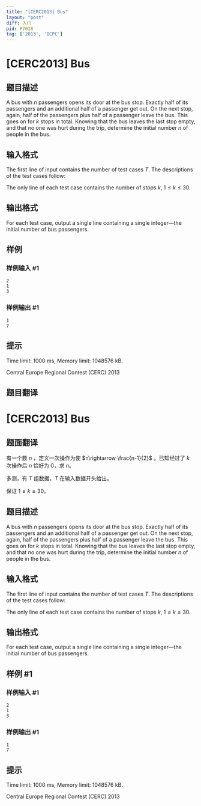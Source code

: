 ```yaml
---
title: "[CERC2013] Bus"
layout: "post"
diff: 入门
pid: P7018
tag: ['2013', 'ICPC']
---
```

# [CERC2013] Bus
## 题目描述

A bus with $n$ passengers opens its door at the bus stop. Exactly half of its passengers and an additional half of a passenger get out. On the next stop, again, half of the passengers plus half of a passenger leave the bus. This goes on for $k$ stops in total. Knowing that the bus leaves the last stop empty, and that no one was hurt during the trip, determine the initial number $n$ of people in the bus.
## 输入格式

The first line of input contains the number of test cases $T$. The descriptions of the test cases follow:

The only line of each test case contains the number of stops $k$, $1 \leq k \leq 30$.
## 输出格式

For each test case, output a single line containing a single integer—the initial number of bus passengers.
## 样例

### 样例输入 #1
```
2
1
3

```
### 样例输出 #1
```
1
7

```
## 提示

Time limit: 1000 ms, Memory limit: 1048576 kB. 

 Central Europe Regional Contest (CERC) 2013
## 题目翻译

# [CERC2013] Bus

## 题面翻译

有一个数 $n$ ，定义一次操作为使 $n\rightarrow \frac{n-1}{2}$ 。已知经过了 $k$ 次操作后 $n$ 恰好为 $0$，求 $n$。
 
多测，有 $T$ 组数据，$T$ 在输入数据开头给出。 

保证 $1\leqslant k\leqslant 30$。

## 题目描述

A bus with $n$ passengers opens its door at the bus stop. Exactly half of its passengers and an additional half of a passenger get out. On the next stop, again, half of the passengers plus half of a passenger leave the bus. This goes on for $k$ stops in total. Knowing that the bus leaves the last stop empty, and that no one was hurt during the trip, determine the initial number $n$ of people in the bus.

## 输入格式

The first line of input contains the number of test cases $T$. The descriptions of the test cases follow:

The only line of each test case contains the number of stops $k$, $1 \leq k \leq 30$.

## 输出格式

For each test case, output a single line containing a single integer—the initial number of bus passengers.

## 样例 #1

### 样例输入 #1

```
2
1
3
```

### 样例输出 #1

```
1
7
```

## 提示

Time limit: 1000 ms, Memory limit: 1048576 kB. 

 Central Europe Regional Contest (CERC) 2013
